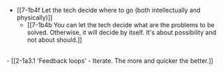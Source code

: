 - [[7-1b4f Let the tech decide where to go (both intellectually and physically)]]
  - [[7-1b4b You can let the tech decide what are the problems to be solved. Otherwise, it will decide by itself. It's about possibility and not about should.]]
<br>
- [[2-1a3.1 'Feedback loops' - Iterate. The more and quicker the better.]]